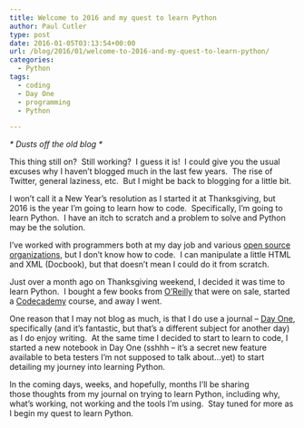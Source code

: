 ```yaml
---
title: Welcome to 2016 and my quest to learn Python
author: Paul Cutler
type: post
date: 2016-01-05T03:13:54+00:00
url: /blog/2016/01/welcome-to-2016-and-my-quest-to-learn-python/
categories:
  - Python
tags:
  - coding
  - Day One
  - programming
  - Python

---
```

_\* Dusts off the old blog \*_

This thing still on?  Still working?  I guess it is!  I could give you the usual excuses why I haven&#8217;t blogged much in the last few years.  The rise of Twitter, general laziness, etc.  But I might be back to blogging for a little bit.

I won&#8217;t call it a New Year&#8217;s resolution as I started it at Thanksgiving, but 2016 is the year I&#8217;m going to learn how to code.  Specifically, I&#8217;m going to learn Python.  I have an itch to scratch and a problem to solve and Python may be the solution.

I&#8217;ve worked with programmers both at my day job and various [open source organizations][1], but I don&#8217;t know how to code.  I can manipulate a little HTML and XML (Docbook), but that doesn&#8217;t mean I could do it from scratch.

Just over a month ago on Thanksgiving weekend, I decided it was time to learn Python.  I bought a few books from [O&#8217;Reilly][2] that were on sale, started a [Codecademy][3] course, and away I went.

One reason that I may not blog as much, is that I do use a journal &#8211; [Day One][4], specifically (and it&#8217;s fantastic, but that&#8217;s a different subject for another day) as I do enjoy writing.  At the same time I decided to start to learn to code, I started a new notebook in Day One (sshhh &#8211; it&#8217;s a secret new feature available to beta testers I&#8217;m not supposed to talk about&#8230;yet) to start detailing my journey into learning Python.

In the coming days, weeks, and hopefully, months I&#8217;ll be sharing those thoughts from my journal on trying to learn Python, including why, what&#8217;s working, not working and the tools I&#8217;m using.  Stay tuned for more as I begin my quest to learn Python.

 [1]: http://www.gnome.org
 [2]: http://shop.oreilly.com
 [3]: http://codecademy.com
 [4]: http://dayoneapp.com